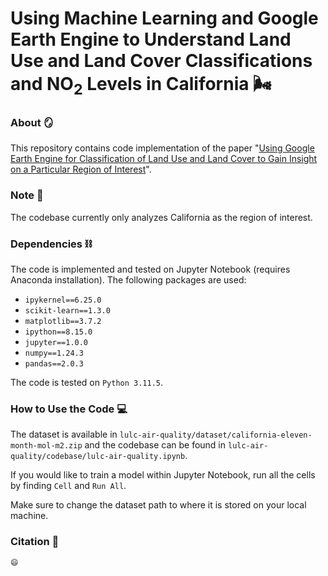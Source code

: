 # Using Machine Learning and Google Earth Engine to Understand Land Use and Land Cover Classifications and NO<sub>2</sub> Levels in California 🌬️
### About 🪞

This repository contains code implementation of the paper "[Using Google Earth Engine for Classification of Land Use and Land Cover to Gain Insight on a Particular Region of Interest](https://docs.google.com/document/d/1p0YVHwsrCYGXpL26UvW9PkMp81LerD2MF_px0ZjUjGU/edit?usp=sharing)".
### Note 📓
The codebase currently only analyzes California as the region of interest.

### Dependencies ⛓️

The code is implemented and tested on Jupyter Notebook (requires Anaconda installation). The following packages are used:

- `ipykernel==6.25.0`
- `scikit-learn==1.3.0`
- `matplotlib==3.7.2`
- `ipython==8.15.0`
- `jupyter==1.0.0`
- `numpy==1.24.3`
- `pandas==2.0.3`

The code is tested on `Python 3.11.5`.

### How to Use the Code 💻

The dataset is available in `lulc-air-quality/dataset/california-eleven-month-mol-m2.zip` and the codebase can be found in `lulc-air-quality/codebase/lulc-air-quality.ipynb`.

If you would like to train a model within Jupyter Notebook, run all the cells by finding `Cell` and `Run All`.

Make sure to change the dataset path to where it is stored on your local machine.

### Citation 🤝
```
😄
```
